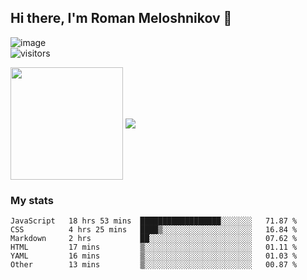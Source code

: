 ## Hi there, I'm Roman Meloshnikov 👋

![image](https://www.codewars.com/users/meloshnikov/badges/small?theme=light)<br>
![visitors](https://visitor-badge.glitch.me/badge?page_id=aldangold&left_color=yellow&right_color=gray)

<!--
**aldangold** is a ✨ _special_ ✨ repository because its `README.md` (this file) appears on your GitHub profile.

Here are some ideas to get you started:

- 🔭 I’m currently working on ...
- 🌱 I’m currently learning ...
- 👯 I’m looking to collaborate on ...
- 🤔 I’m looking for help with ...
- 💬 Ask me about ...
- 📫 How to reach me: ...
- 😄 Pronouns: ...
- ⚡ Fun fact: ...
-->

<span>
<a>
<img align="center" height="180em" src="https://github-readme-stats.vercel.app/api?username=meloshnikov&show_icons=true&hide_border=true&&count_private=true&include_all_commits=true" />
</a>
<a>
<img align="center" src="https://github-readme-stats.vercel.app/api/top-langs/?username=meloshnikov&layout=compact&hide_border=true" />
</a>
</span>


### My stats
<!--START_SECTION:waka-->

```text
JavaScript   18 hrs 53 mins  ██████████████████░░░░░░░   71.87 %
CSS          4 hrs 25 mins   ████▒░░░░░░░░░░░░░░░░░░░░   16.84 %
Markdown     2 hrs           ██░░░░░░░░░░░░░░░░░░░░░░░   07.62 %
HTML         17 mins         ▒░░░░░░░░░░░░░░░░░░░░░░░░   01.11 %
YAML         16 mins         ▒░░░░░░░░░░░░░░░░░░░░░░░░   01.03 %
Other        13 mins         ▒░░░░░░░░░░░░░░░░░░░░░░░░   00.87 %
```

<!--END_SECTION:waka-->


